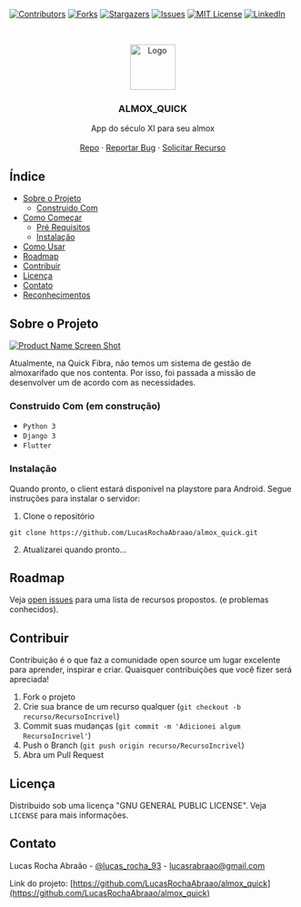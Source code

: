 <!-- Based on https://github.com/othneildrew/Best-README-Template -->
<!-- PROJECT SHIELDS -->
<!--
*** I'm using markdown "reference style" links for readability.
*** Reference links are enclosed in brackets [ ] instead of parentheses ( ).
*** See the bottom of this document for the declaration of the reference variables
*** for contributors-url, forks-url, etc. This is an optional, concise syntax you may use.
*** https://www.markdownguide.org/basic-syntax/#reference-style-links
-->
[![Contributors][contributors-shield]][contributors-url]
[![Forks][forks-shield]][forks-url]
[![Stargazers][stars-shield]][stars-url]
[![Issues][issues-shield]][issues-url]
[![MIT License][license-shield]][license-url]
[![LinkedIn][linkedin-shield]][linkedin-url]



<!-- PROJECT LOGO -->
<br />
<p align="center">
  <a href="https://github.com/LucasRochaAbraao/almox_quick">
    <img src="https://i.ibb.co/TgR5QCx/iconfinder-Warehouse-3992927.png" alt="Logo" width="80" height="80">
  </a>

  <h3 align="center">ALMOX_QUICK</h3>

  <p align="center">
    App do século XI para seu almox
    <br />
    <!-- <a href="https://github.com/LucasRochaAbraao/almox_quick"><strong>Explore the docs »</strong></a>
    <br /> -->
    <br />
    <a href="https://github.com/LucasRochaAbraao/almox_quick">Repo</a>
    ·
    <a href="https://github.com/LucasRochaAbraao/almox_quick/issues">Reportar Bug</a>
    ·
    <a href="https://github.com/LucasRochaAbraao/almox_quick/issues">Solicitar Recurso</a>
  </p>
</p>



<!-- TABLE OF CONTENTS -->
## Índice

* [Sobre o Projeto](#sobre-o-projeto)
  * [Construido Com](#feito-com)
* [Como Começar](#como-começar)
  * [Pré Requisitos](#pre-requisitos)
  * [Instalação](#instalação)
* [Como Usar](#como-usar)
* [Roadmap](#roadmap)
* [Contribuir](#contribuir)
* [Licença](#license)
* [Contato](#Contato)
* [Reconhecimentos](#reconhecimentos)



<!-- Sobre o Projeto -->
## Sobre o Projeto

[![Product Name Screen Shot][product-screenshot]](https://example.com)

Atualmente, na Quick Fibra, não temos um sistema de gestão de almoxarifado que nos contenta. Por isso, foi passada a missão de desenvolver um de acordo com as necessidades.


### Construido Com (em construção)

* `Python 3`
* `Django 3`
* `Flutter`



### Instalação

Quando pronto, o client estará disponível na playstore para Android. Segue instruções para instalar o servidor:

1. Clone o repositório
```
git clone https://github.com/LucasRochaAbraao/almox_quick.git
```
2. Atualizarei quando pronto...


<!-- ROADMAP -->
## Roadmap

Veja [open issues](https://github.com/LucasRochaAbraao/almox_quick/issues) para uma lista de recursos propostos. (e problemas conhecidos).


<!-- Contribuir -->
## Contribuir

Contribuição é o que faz a comunidade open source um lugar excelente para aprender, inspirar e criar. Quaisquer contribuições que você fizer será apreciada!

1. Fork o projeto
2. Crie sua brance de um recurso qualquer (`git checkout -b recurso/RecursoIncrivel`)
3. Commit suas mudanças (`git commit -m 'Adicionei algum RecursoIncrivel'`)
4. Push o Branch (`git push origin recurso/RecursoIncrivel`)
5. Abra um Pull Request



<!-- LICENÇA -->
## Licença

Distribuido sob uma licença "GNU GENERAL PUBLIC LICENSE". Veja `LICENSE` para mais informações.



<!-- Contato -->
## Contato

Lucas Rocha Abraão - [@lucas_rocha_93](https://twitter.com/lucas_rocha_93) - lucasrabraao@gmail.com

Link do projeto: [https://github.com/LucasRochaAbraao/almox_quick](https://github.com/LucasRochaAbraao/almox_quick)



<!-- Reconhecimentos 
## Reconhecimentos

* []()
* []()
* []()
-->




<!-- MARKDOWN LINKS & IMAGES -->
<!-- https://www.markdownguide.org/basic-syntax/#reference-style-links -->
[contributors-shield]: https://img.shields.io/github/contributors/LucasRochaAbraao/almox_quick.svg?style=for-the-badge
[contributors-url]: https://github.com/LucasRochaAbraao/almox_quick/graphs/contributors
[forks-shield]: https://img.shields.io/github/forks/LucasRochaAbraao/almox_quick.svg?style=for-the-badge
[forks-url]: https://github.com/LucasRochaAbraao/almox_quick/network/members
[stars-shield]: https://img.shields.io/github/stars/LucasRochaAbraao/almox_quick.svg?style=for-the-badge
[stars-url]: https://github.com/LucasRochaAbraao/almox_quick/stargazers
[issues-shield]: https://img.shields.io/github/issues/LucasRochaAbraao/almox_quick.svg?style=for-the-badge
[issues-url]: https://github.com/LucasRochaAbraao/almox_quick/issues
[license-shield]: https://img.shields.io/github/license/LucasRochaAbraao/almox_quick.svg?style=for-the-badge
[license-url]: https://github.com/LucasRochaAbraao/almox_quick/blob/master/LICENSE.txt
[linkedin-shield]: https://img.shields.io/badge/-LinkedIn-black.svg?style=for-the-badge&logo=linkedin&colorB=555
[linkedin-url]: https://linkedin.com/in/LucasRochaAbraao
[product-screenshot]: images/screenshot.png
